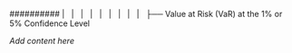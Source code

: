 ########## |   |   |   |   |   |   |   |   |   ├── Value at Risk (VaR) at the 1% or 5% Confidence Level

*Add content here*